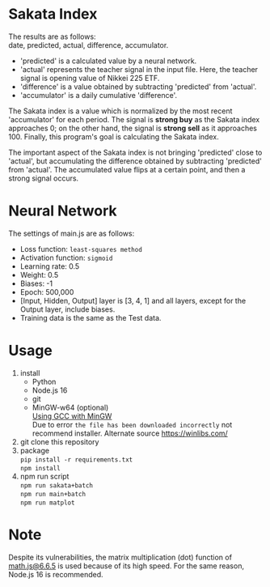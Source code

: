 # Sakata Index
The results are as follows:  
date, predicted, actual, difference, accumulator.

* 'predicted' is a calculated value by a neural network.
* 'actual' represents the teacher signal in the input file. Here, the teacher signal is opening value of Nikkei 225 ETF.
* 'difference' is a value obtained by subtracting 'predicted' from 'actual'.
* 'accumulator' is a daily cumulative 'difference'.

The Sakata index is a value which is normalized by the most recent 'accumulator' for each period. The signal is __strong buy__ as the Sakata index approaches 0; on the other hand, the signal is __strong sell__ as it approaches 100. Finally, this program's goal is calculating the Sakata index.  
  
The important aspect of the Sakata index is not bringing 'predicted' close to 'actual', but accumulating the difference obtained by subtracting 'predicted' from 'actual'. The accumulated value flips at a certain point, and then a strong signal occurs.  
# Neural Network
The settings of main.js are as follows:  
* Loss function: `least-squares method`
* Activation function: `sigmoid`
* Learning rate: 0.5
* Weight: 0.5
* Biases: -1
* Epoch: 500,000
* [Input, Hidden, Output] layer is [3, 4, 1] and all layers, except for the Output layer, include biases.
* Training data is the same as the Test data.
# Usage
1. install
    * Python
    * Node.js 16
    * git
    * MinGW-w64 (optional)  
        [Using GCC with MinGW](https://code.visualstudio.com/docs/cpp/config-mingw)  
        Due to error `the file has been downloaded incorrectly` not recommend installer. Alternate source https://winlibs.com/
2. git clone this repository
3. package  
    `pip install -r requirements.txt`  
    `npm install`  
4. npm run script  
    `npm run sakata+batch`  
    `npm run main+batch`  
    `npm run matplot`  
# Note 
Despite its vulnerabilities, the matrix multiplication (dot) function of math.js@6.6.5 is used because of its high speed.
For the same reason, Node.js 16 is recommended.  